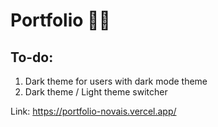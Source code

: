 # Portfolio 🤵🏾

## To-do:
1. Dark theme for users with dark mode theme
2. Dark theme / Light theme switcher

Link: https://portfolio-novais.vercel.app/
